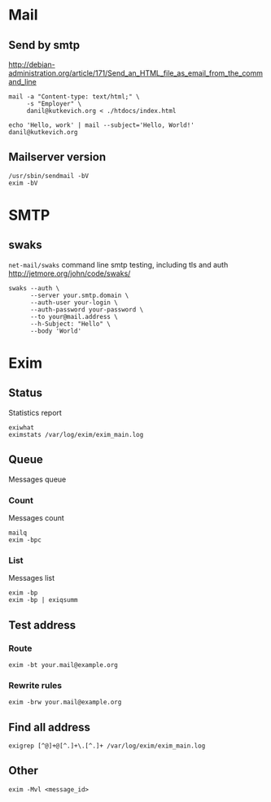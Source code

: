 # Mail

## Send by smtp

<http://debian-administration.org/article/171/Send_an_HTML_file_as_email_from_the_command_line>

    mail -a "Content-type: text/html;" \
         -s "Employer" \
         danil@kutkevich.org < ./htdocs/index.html

    echo 'Hello, work' | mail --subject='Hello, World!' danil@kutkevich.org

## Mailserver version

    /usr/sbin/sendmail -bV
    exim -bV

# SMTP

## swaks

`net-mail/swaks` command line smtp testing, including tls and auth
<http://jetmore.org/john/code/swaks/>

    swaks --auth \
          --server your.smtp.domain \
          --auth-user your-login \
          --auth-password your-password \
          --to your@mail.address \
          --h-Subject: "Hello" \
          --body 'World'

# Exim

## Status

Statistics report

    exiwhat
    eximstats /var/log/exim/exim_main.log

## Queue

Messages queue 

### Count

Messages count

    mailq
    exim -bpc

### List

Messages list

    exim -bp
    exim -bp | exiqsumm

## Test address

### Route

    exim -bt your.mail@example.org

### Rewrite rules

    exim -brw your.mail@example.org

## Find all address

    exigrep [^@]+@[^.]+\.[^.]+ /var/log/exim/exim_main.log

## Other

    exim -Mvl <message_id>
